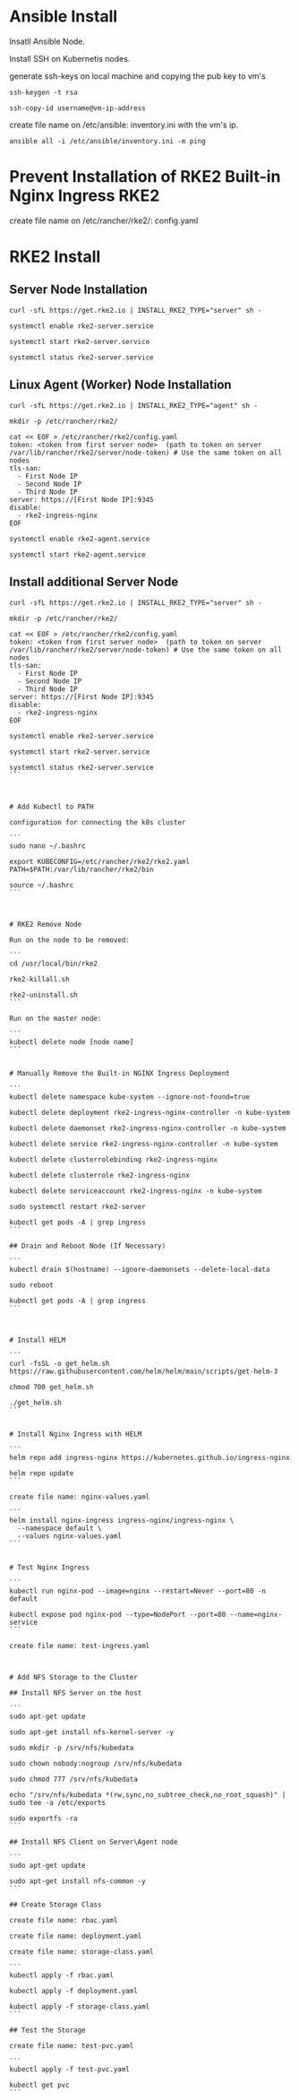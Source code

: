 
# Ansible Install 

Insatll Ansible Node.

Install SSH on Kubernetis nodes.

generate ssh-keys on local machine and copying the pub key to vm's

```
ssh-keygen -t rsa

ssh-copy-id username@vm-ip-address
```

create file name on /etc/ansible: inventory.ini with the vm's ip.

```
ansible all -i /etc/ansible/inventory.ini -m ping
```



# Prevent Installation of RKE2 Built-in Nginx Ingress RKE2 

create file name on /etc/rancher/rke2/: config.yaml



# RKE2 Install

## Server Node Installation

```
curl -sfL https://get.rke2.io | INSTALL_RKE2_TYPE="server" sh -

systemctl enable rke2-server.service

systemctl start rke2-server.service

systemctl status rke2-server.service
```

## Linux Agent (Worker) Node Installation

```
curl -sfL https://get.rke2.io | INSTALL_RKE2_TYPE="agent" sh -

mkdir -p /etc/rancher/rke2/

cat << EOF > /etc/rancher/rke2/config.yaml
token: <token from first server node>  (path to token on server /var/lib/rancher/rke2/server/node-token) # Use the same token on all nodes
tls-san:
  - First Node IP   
  - Second Node IP
  - Third Node IP
server: https://[First Node IP]:9345
disable:
  - rke2-ingress-nginx   
EOF

systemctl enable rke2-agent.service

systemctl start rke2-agent.service
```



## Install additional Server Node

````
curl -sfL https://get.rke2.io | INSTALL_RKE2_TYPE="server" sh -

mkdir -p /etc/rancher/rke2/

cat << EOF > /etc/rancher/rke2/config.yaml
token: <token from first server node>  (path to token on server /var/lib/rancher/rke2/server/node-token) # Use the same token on all nodes
tls-san:
  - First Node IP   
  - Second Node IP
  - Third Node IP
server: https://[First Node IP]:9345 
disable:
  - rke2-ingress-nginx 
EOF

systemctl enable rke2-server.service

systemctl start rke2-server.service

systemctl status rke2-server.service
```



# Add Kubectl to PATH

configuration for connecting the k8s cluster 

```
sudo nano ~/.bashrc
	
export KUBECONFIG=/etc/rancher/rke2/rke2.yaml PATH=$PATH:/var/lib/rancher/rke2/bin

source ~/.bashrc
```



# RKE2 Remove Node 

Run on the node to be removed:

```
cd /usr/local/bin/rke2

rke2-killall.sh

rke2-uninstall.sh
```

Run on the master node:

```
kubectl delete node [node name]
```


# Manually Remove the Built-in NGINX Ingress Deployment

```
kubectl delete namespace kube-system --ignore-not-found=true

kubectl delete deployment rke2-ingress-nginx-controller -n kube-system

kubectl delete daemonset rke2-ingress-nginx-controller -n kube-system

kubectl delete service rke2-ingress-nginx-controller -n kube-system

kubectl delete clusterrolebinding rke2-ingress-nginx

kubectl delete clusterrole rke2-ingress-nginx

kubectl delete serviceaccount rke2-ingress-nginx -n kube-system

sudo systemctl restart rke2-server

kubectl get pods -A | grep ingress
```

## Drain and Reboot Node (If Necessary)

```
kubectl drain $(hostname) --ignore-daemonsets --delete-local-data

sudo reboot

kubectl get pods -A | grep ingress
```

  
  
# Install HELM 

```
curl -fsSL -o get_helm.sh https://raw.githubusercontent.com/helm/helm/main/scripts/get-helm-3

chmod 700 get_helm.sh

./get_helm.sh
```


# Install Nginx Ingress with HELM 

```
helm repo add ingress-nginx https://kubernetes.github.io/ingress-nginx

helm repo update
```

create file name: nginx-values.yaml

``` 
helm install nginx-ingress ingress-nginx/ingress-nginx \
  --namespace default \
  --values nginx-values.yaml
```  

  
# Test Nginx Ingress 

```
kubectl run nginx-pod --image=nginx --restart=Never --port=80 -n default

kubectl expose pod nginx-pod --type=NodePort --port=80 --name=nginx-service
```

create file name: test-ingress.yaml


                         
# Add NFS Storage to the Cluster 

## Install NFS Server on the host

```
sudo apt-get update

sudo apt-get install nfs-kernel-server -y

sudo mkdir -p /srv/nfs/kubedata

sudo chown nobody:nogroup /srv/nfs/kubedata

sudo chmod 777 /srv/nfs/kubedata

echo "/srv/nfs/kubedata *(rw,sync,no_subtree_check,no_root_squash)" | sudo tee -a /etc/exports

sudo exportfs -ra
```

## Install NFS Client on Server\Agent node

```
sudo apt-get update

sudo apt-get install nfs-common -y
```

## Create Storage Class

create file name: rbac.yaml
  
create file name: deployment.yaml
       
create file name: storage-class.yaml

```
kubectl apply -f rbac.yaml

kubectl apply -f deployment.yaml

kubectl apply -f storage-class.yaml   
```

## Test the Storage

create file name: test-pvc.yaml

``` 
kubectl apply -f test-pvc.yaml

kubectl get pvc
```